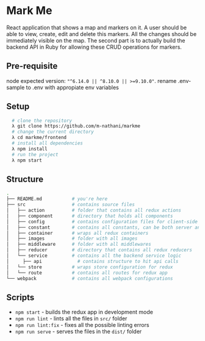 # Mark Me
React application that shows a map and markers on it. A user should be able to view, create, edit and delete this markers.
All the changes should be immediately visible on the map. The second part is to actually build the
backend API in Ruby for allowing these CRUD operations for markers.

## Pre-requisite
  node expected version: `"^6.14.0 || ^8.10.0 || >=9.10.0"`.
  rename .env-sample to .env with appropiate env variables

## Setup
```bash
  # clone the repository
  λ git clone https://github.com/m-nathani/markme
  # change the current directory
  λ cd markme/frontend
  # install all dependencies
  λ npm install
  # run the project
  λ npm start
```

## Structure
```bash
.
├── README.md           # you're here
├── src                 # contains source files
│   ├── action          # folder that contains all redux actions
│   ├── component       # directory that holds all components
│   ├── config          # contains configuration files for client-side
│   ├── constant        # contains all constants, can be both server and client side
│   ├── container       # wraps all redux containers
│   ├── images          # folder with all images
│   ├── middleware      # folder with all middlewares
│   ├── reducer         # directory that contains all redux reducers
│   └── service         # contains all the backend service logic
│     ├── api             # contains structure to hit api calls
│   └── store           # wraps store configuration for redux
│   └── route           # contains all routes for redux app
└── webpack             # contains all webpack configurations
```

## Scripts

- `npm start` - builds the redux app in development mode
- `npm run lint` - lints all the files in `src/` folder
- `npm run lint:fix` - fixes all the possible linting errors
- `npm run serve` - serves the files in the `dist/` folder
